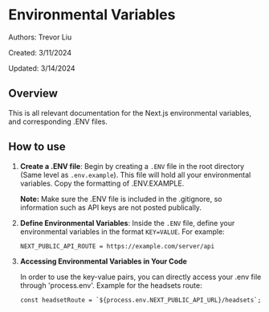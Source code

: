 # Environmental Variables

Authors: Trevor Liu

Created: 3/11/2024

Updated: 3/14/2024

## Overview

This is all relevant documentation for the Next.js environmental variables, and corresponding .ENV files.

## How to use

1. **Create a .ENV file**: Begin by creating a `.ENV` file in the root directory (Same level as `.env.example`). This file will hold all your environmental variables. Copy the formatting of .ENV.EXAMPLE.

    **Note:** Make sure the .ENV file is included in the .gitignore, so information such as API keys are not posted publically.  

2. **Define Environmental Variables**: Inside the `.ENV` file, define your environmental variables in the format `KEY=VALUE`. For example:

    ``` env
    NEXT_PUBLIC_API_ROUTE = https://example.com/server/api
    ```

3. **Accessing Environmental Variables in Your Code**

    In order to use the key-value pairs, you can directly access your .env file through 'process.env'.
    Example for the headsets route:

    ``` env
    const headsetRoute = `${process.env.NEXT_PUBLIC_API_URL}/headsets`;
    ```
